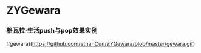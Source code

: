 # ZYGewara
### 格瓦拉·生活push与pop效果实例
!(gewara)(https://github.com/ethanCun/ZYGewara/blob/master/gewara.gif)
